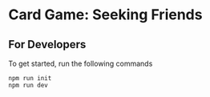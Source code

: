 # Card Game: Seeking Friends

## For Developers

To get started, run the following commands

```
npm run init
npm run dev
```
